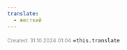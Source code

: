 ```yaml
---
translate:
  - жесткий
---
```

<span style="font-size:12px; color:#888888;">Created: 31.10.2024 01:04</span>
 `=this.translate`
